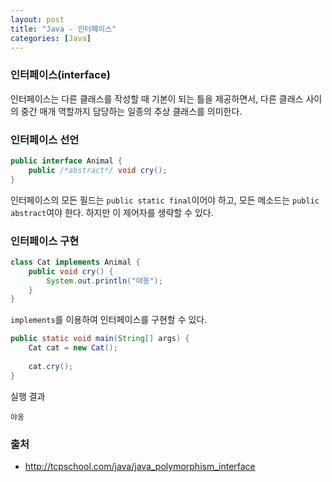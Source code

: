 ```yaml
---
layout: post
title: "Java - 인터페이스"
categories: [Java]
---
```


### 인터페이스(interface)
인터페이스는 다른 클래스를 작성할 때 기본이 되는 틀을 제공하면서, 다른 클래스 사이의 중간 매개 역할까지 담당하는 일종의 추상 클래스를 의미한다.

### 인터페이스 선언
```java
public interface Animal {
	public /*abstract*/ void cry();
}
```
인터페이스의 모든 필드는 `public static final`이어야 하고, 모든 메소드는 `public abstract`여야 한다. 하지만 이 제어자를 생략할 수 있다.

### 인터페이스 구현
```java
class Cat implements Animal {
	public void cry() {
		System.out.println("야옹");
	}
}
```
`implements`를 이용하여 인터페이스를 구현할 수 있다.

```java
public static void main(String[] args) {
    Cat cat = new Cat();
    
    cat.cry();
}
```
실행 결과
```
야옹
```

### 출처
- <http://tcpschool.com/java/java_polymorphism_interface>